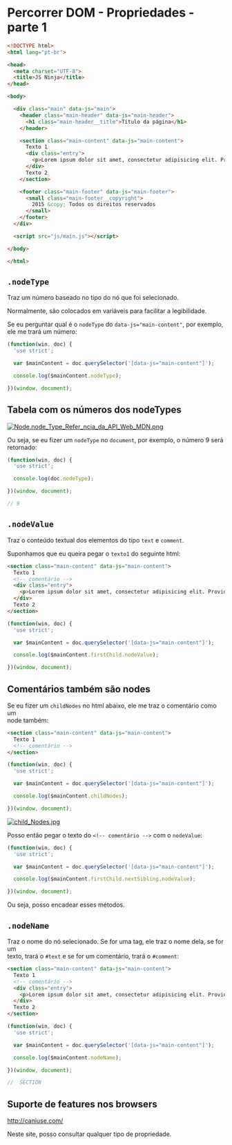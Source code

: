 # Percorrer DOM - Propriedades - parte 1

```HTML
<!DOCTYPE html>
<html lang="pt-br">

<head>
  <meta charset="UTF-8">
  <title>JS Ninja</title>
</head>

<body>

  <div class="main" data-js="main">
    <header class="main-header" data-js="main-header">
      <h1 class="main-header__title">Título da página</h1>
    </header>

    <section class="main-content" data-js="main-content">
      Texto 1
      <div class="entry">
        <p>Lorem ipsum dolor sit amet, consectetur adipisicing elit. Provident, molestias cum ipsam enim distinctio libero voluptatum nobis modi neque praesentium quas, magni placeat aliquid, hic veniam error perspiciatis, a corporis!</p>
      </div>
      Texto 2
    </section>

    <footer class="main-footer" data-js="main-footer">
      <small class="main-footer__copyright">
        2015 &copy; Todos os direitos reservados
      </small>
    </footer>
  </div>

  <script src="js/main.js"></script>

</body>

</html>
```

## `.nodeType`
Traz um número baseado no tipo do nó que foi selecionado.  

Normalmente, são colocados em variáveis para facilitar a legibilidade.  

Se eu perguntar qual é o `nodeType` do `data-js="main-content"`, por exemplo,  
ele me trará um número:  

```JAVASCRIPT
(function(win, doc) {
  'use strict';

  var $mainContent = doc.querySelector('[data-js="main-content"]');

  console.log($mainContent.nodeType);

})(window, document);
```

## Tabela com os números dos nodeTypes

[![Node.node_Type_Refer_ncia_da_API_Web_MDN.png](https://s1.postimg.org/2mee88m4vz/Node.node_Type_Refer_ncia_da_API_Web_MDN.png)](https://postimg.org/image/11on8roxff/)

Ou seja, se eu fizer um `nodeType` no `document`, por exemplo, o número 9 será  
retornado:  

```JAVASCRIPT
(function(win, doc) {
  'use strict';

  console.log(doc.nodeType);

})(window, document);

// 9
```

## `.nodeValue`  
Traz o conteúdo textual dos elementos do tipo `text` e `comment`.  

Suponhamos que eu queira pegar o `texto1` do seguinte html:  

```HTML
<section class="main-content" data-js="main-content">
  Texto 1
  <!-- comentário -->
  <div class="entry">
    <p>Lorem ipsum dolor sit amet, consectetur adipisicing elit. Provident, molestias cum ipsam enim distinctio libero voluptatum nobis modi neque praesentium quas, magni placeat aliquid, hic veniam error perspiciatis, a corporis!</p>
  </div>
  Texto 2
</section>
```

```JAVASCRIPT
(function(win, doc) {
  'use strict';

  var $mainContent = doc.querySelector('[data-js="main-content"]');

  console.log($mainContent.firstChild.nodeValue);

})(window, document);
```

## Comentários também são nodes
Se eu fizer um `childNodes` no html abaixo, ele me traz o comentário como um  
node também:  

```HTML
<section class="main-content" data-js="main-content">
  Texto 1
  <!-- comentário -->
</section>
```

```JAVASCRIPT
(function(win, doc) {
  'use strict';

  var $mainContent = doc.querySelector('[data-js="main-content"]');

  console.log($mainContent.childNodes);

})(window, document);
```

[![child_Nodes.jpg](https://s1.postimg.org/1q6fcfja9r/child_Nodes.jpg)](https://postimg.org/image/1x9n7v5fp7/)

Posso então pegar o texto do `<!-- comentário -->` com o `nodeValue`:  

```JAVASCRIPT
(function(win, doc) {
  'use strict';

  var $mainContent = doc.querySelector('[data-js="main-content"]');

  console.log($mainContent.firstChild.nextSibling.nodeValue);

})(window, document);
```

Ou seja, posso encadear esses métodos.  

## `.nodeName`  
Traz o nome do nó selecionado. Se for uma tag, ele traz o nome dela, se for um  
texto, trará o `#text` e se for um comentário, trará o `#comment`:  

```HTML
<section class="main-content" data-js="main-content">
  Texto 1
  <!-- comentário -->
  <div class="entry">
    <p>Lorem ipsum dolor sit amet, consectetur adipisicing elit. Provident, molestias cum ipsam enim distinctio libero voluptatum nobis modi neque praesentium quas, magni placeat aliquid, hic veniam error perspiciatis, a corporis!</p>
  </div>
  Texto 2
</section>
```

```JAVASCRIPT
(function(win, doc) {
  'use strict';

  var $mainContent = doc.querySelector('[data-js="main-content"]');

  console.log($mainContent.nodeName);

})(window, document);

//  SECTION
```

## Suporte de features nos browsers

http://caniuse.com/

Neste site, posso consultar qualquer tipo de propriedade.  
